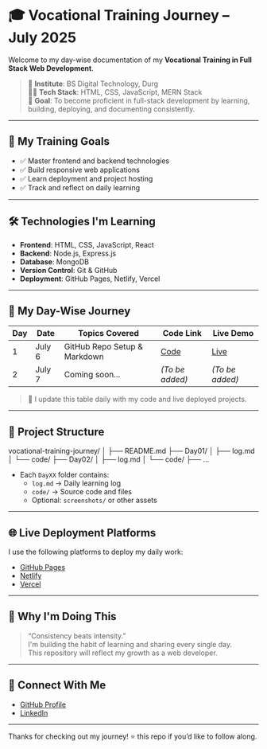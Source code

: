 # 🎓 Vocational Training Journey – July 2025

Welcome to my day-wise documentation of my **Vocational Training in Full Stack Web Development**.

> 📍 **Institute**: BS Digital Technology, Durg  
> 🧑‍💻 **Tech Stack**: HTML, CSS, JavaScript, MERN Stack  
> 🎯 **Goal**: To become proficient in full-stack development by learning, building, deploying, and documenting consistently.

---

## 🚀 My Training Goals

- ✅ Master frontend and backend technologies
- ✅ Build responsive web applications
- ✅ Learn deployment and project hosting
- ✅ Track and reflect on daily learning

---

## 🛠️ Technologies I'm Learning

- **Frontend**: HTML, CSS, JavaScript, React
- **Backend**: Node.js, Express.js
- **Database**: MongoDB
- **Version Control**: Git & GitHub
- **Deployment**: GitHub Pages, Netlify, Vercel

---

## 📅 My Day-Wise Journey

| Day | Date       | Topics Covered               | Code Link               | Live Demo                             |
|-----|------------|------------------------------|--------------------------|----------------------------------------|
| 1   | July 6     | GitHub Repo Setup & Markdown | [Code](./Day01/code/)    | [Live](https://example.com/day1)       |
| 2   | July 7     | Coming soon...               | _(To be added)_         | _(To be added)_                        |

> 📝 I update this table daily with my code and live deployed projects.

---

## 📂 Project Structure

vocational-training-journey/
│
├── README.md
├── Day01/
│ ├── log.md
│ └── code/
├── Day02/
│ ├── log.md
│ └── code/
├── ...


- Each `DayXX` folder contains:
  - `log.md` → Daily learning log
  - `code/` → Source code and files
  - Optional: `screenshots/` or other assets

---

## 🌐 Live Deployment Platforms

I use the following platforms to deploy my daily work:

- [GitHub Pages](https://pages.github.com)
- [Netlify](https://netlify.com)
- [Vercel](https://vercel.com)

---

## 🌱 Why I'm Doing This

> “Consistency beats intensity.”  
> I'm building the habit of learning and sharing every single day.  
> This repository will reflect my growth as a web developer.

---

## 🔗 Connect With Me

- [GitHub Profile](https://github.com/Nitincodeblooded)
- [LinkedIn](http://www.linkedin.com/in/nitin-manhar-6b17a9207)

---

Thanks for checking out my journey! ⭐️ this repo if you’d like to follow along.

